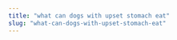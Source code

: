 ```yaml
---
title: "what can dogs with upset stomach eat"
slug: "what-can-dogs-with-upset-stomach-eat"
---
```


